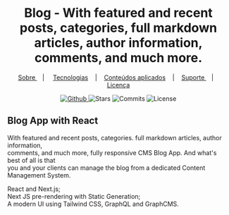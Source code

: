</div>
  
<div align="center">
  <h1>Blog - With featured and recent posts, categories, full markdown articles, author information,</br>
comments, and much more.</h1>
</div>

<p align="center" >
  <a href="#-sobre-a-aplica%C3%A7%C3%A3o"> Sobre </a> &nbsp;&nbsp;&nbsp;| &nbsp;&nbsp;&nbsp;
  <a href="#-tecnologias">Tecnologias</a> &nbsp;&nbsp;&nbsp;|&nbsp;&nbsp;&nbsp;
  <a href="#-conteúdos-aplicados"> Conteúdos aplicados</a> &nbsp;&nbsp;&nbsp;|&nbsp;&nbsp;&nbsp;
  <a href="#-suporte"> Suporte </a> &nbsp;&nbsp;&nbsp;|&nbsp;&nbsp;&nbsp;
  <a href="#-licen%C3%A7a">Licença</a>
</p>

<p align="center">
  <a href="https://github.com/adryanefernandes" target="_blank">
    <img src="https://img.shields.io/static/v1?label=author&message=adryanefernandes&color=400A14&labelColor=D90D32" alt="Github"> 
  </a>
    <img src="https://img.shields.io/github/stars/adryanefernandes/Astromatch?color=400A14&labelColor=D90D32" alt="Stars">
  <img src="https://img.shields.io/github/last-commit/adryanefernandes/Astromatch?color=400A14&labelColor=D90D32" alt="Commits">
  <img src="https://img.shields.io/static/v1?label=license&message=MIT&color=400A14&labelColor=D90D32" alt="License">
</p>



 
 ## Blog App with React 
 
With featured and recent posts, categories. full markdown articles, author information,</br>
comments, and much more, fully responsive CMS Blog App.  And what's best of all is that </br> 
you and your clients can manage the blog from a dedicated Content Management System. </br>

React and Next.js;</br>
Next JS pre-rendering with Static Generation;</br>
A modern UI using Tailwind CSS, GraphQL and GraphCMS.</br>
